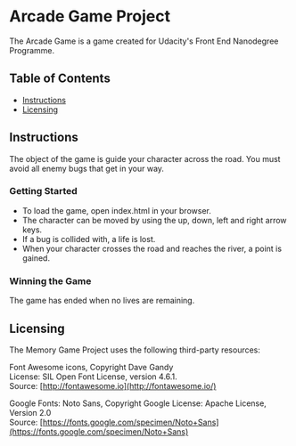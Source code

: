 # Arcade Game Project

The Arcade Game is a game created for Udacity's Front End Nanodegree Programme.

## Table of Contents

* [Instructions](#instructions)
* [Licensing](#licensing)

## Instructions

The object of the game is guide your character across the road. You must avoid all enemy bugs that get in your way.

### Getting Started

- To load the game, open index.html in your browser.
- The character can be moved by using the up, down, left and right arrow keys.
- If a bug is collided with, a life is lost.
- When your character crosses the road and reaches the river, a point is gained.

### Winning the Game

The game has ended when no lives are remaining.

## Licensing

The Memory Game Project uses the following third-party resources:

Font Awesome icons, Copyright Dave Gandy  
License: SIL Open Font License, version 4.6.1.  
Source: [http://fontawesome.io](http://fontawesome.io/)  

Google Fonts: Noto Sans, Copyright Google
License: Apache License, Version 2.0  
Source: [https://fonts.google.com/specimen/Noto+Sans](https://fonts.google.com/specimen/Noto+Sans)
